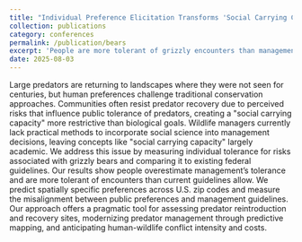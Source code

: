 ```yaml
---
title: "Individual Preference Elicitation Transforms 'Social Carrying Capacity' into a Pragmatic Management Tool"
collection: publications
category: conferences
permalink: /publication/bears
excerpt: 'People are more tolerant of grizzly encounters than management rules, all, with significant local and regional variation. We use survey data and predictive mapping to document these misalignments between public preferences and federal risk standards.'
date: 2025-08-03
---
```


Large predators are returning to landscapes where they were not seen for centuries, but human preferences challenge traditional conservation approaches. Communities often resist predator recovery due to perceived risks that influence public tolerance of predators, creating a "social carrying capacity" more restrictive than biological goals. Wildlife managers currently lack practical methods to incorporate social science into management decisions,  leaving concepts like "social carrying capacity" largely academic. We address this issue by measuring individual tolerance for risks associated with grizzly bears and comparing it to existing federal guidelines. Our results show people overestimate management’s tolerance and are more tolerant of encounters than current guidelines allow. We predict spatially specific preferences across U.S. zip codes and measure the misalignment between public preferences and management guidelines. Our approach offers a pragmatic tool for assessing predator reintroduction and recovery sites, modernizing predator management through predictive mapping, and anticipating human-wildlife conflict intensity and costs.
